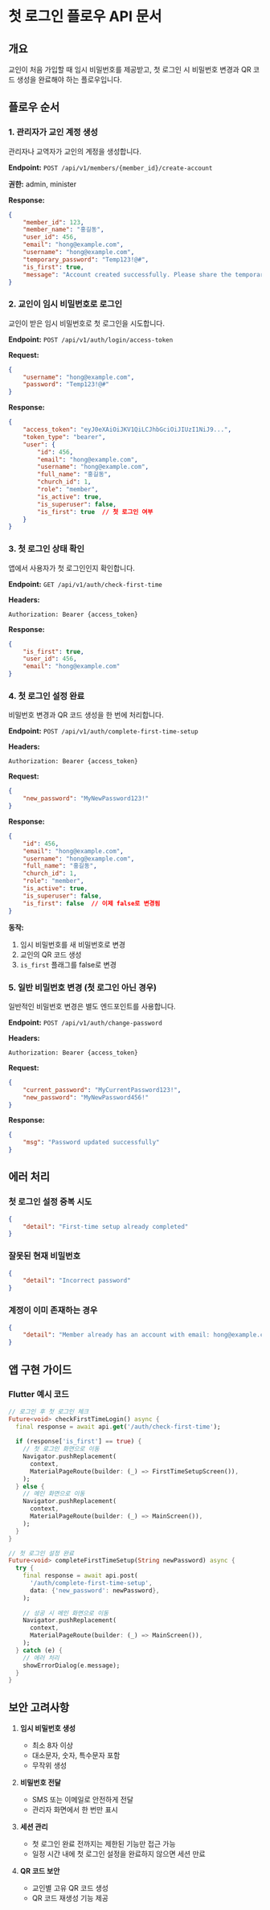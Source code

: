 # 첫 로그인 플로우 API 문서

## 개요
교인이 처음 가입할 때 임시 비밀번호를 제공받고, 첫 로그인 시 비밀번호 변경과 QR 코드 생성을 완료해야 하는 플로우입니다.

## 플로우 순서

### 1. 관리자가 교인 계정 생성
관리자나 교역자가 교인의 계정을 생성합니다.

**Endpoint:** `POST /api/v1/members/{member_id}/create-account`

**권한:** admin, minister

**Response:**
```json
{
    "member_id": 123,
    "member_name": "홍길동",
    "user_id": 456,
    "email": "hong@example.com",
    "username": "hong@example.com",
    "temporary_password": "Temp123!@#",
    "is_first": true,
    "message": "Account created successfully. Please share the temporary password with the member."
}
```

### 2. 교인이 임시 비밀번호로 로그인
교인이 받은 임시 비밀번호로 첫 로그인을 시도합니다.

**Endpoint:** `POST /api/v1/auth/login/access-token`

**Request:**
```json
{
    "username": "hong@example.com",
    "password": "Temp123!@#"
}
```

**Response:**
```json
{
    "access_token": "eyJ0eXAiOiJKV1QiLCJhbGciOiJIUzI1NiJ9...",
    "token_type": "bearer",
    "user": {
        "id": 456,
        "email": "hong@example.com",
        "username": "hong@example.com",
        "full_name": "홍길동",
        "church_id": 1,
        "role": "member",
        "is_active": true,
        "is_superuser": false,
        "is_first": true  // 첫 로그인 여부
    }
}
```

### 3. 첫 로그인 상태 확인
앱에서 사용자가 첫 로그인인지 확인합니다.

**Endpoint:** `GET /api/v1/auth/check-first-time`

**Headers:**
```
Authorization: Bearer {access_token}
```

**Response:**
```json
{
    "is_first": true,
    "user_id": 456,
    "email": "hong@example.com"
}
```

### 4. 첫 로그인 설정 완료
비밀번호 변경과 QR 코드 생성을 한 번에 처리합니다.

**Endpoint:** `POST /api/v1/auth/complete-first-time-setup`

**Headers:**
```
Authorization: Bearer {access_token}
```

**Request:**
```json
{
    "new_password": "MyNewPassword123!"
}
```

**Response:**
```json
{
    "id": 456,
    "email": "hong@example.com",
    "username": "hong@example.com",
    "full_name": "홍길동",
    "church_id": 1,
    "role": "member",
    "is_active": true,
    "is_superuser": false,
    "is_first": false  // 이제 false로 변경됨
}
```

**동작:**
1. 임시 비밀번호를 새 비밀번호로 변경
2. 교인의 QR 코드 생성
3. `is_first` 플래그를 false로 변경

### 5. 일반 비밀번호 변경 (첫 로그인 아닌 경우)
일반적인 비밀번호 변경은 별도 엔드포인트를 사용합니다.

**Endpoint:** `POST /api/v1/auth/change-password`

**Headers:**
```
Authorization: Bearer {access_token}
```

**Request:**
```json
{
    "current_password": "MyCurrentPassword123!",
    "new_password": "MyNewPassword456!"
}
```

**Response:**
```json
{
    "msg": "Password updated successfully"
}
```

## 에러 처리

### 첫 로그인 설정 중복 시도
```json
{
    "detail": "First-time setup already completed"
}
```

### 잘못된 현재 비밀번호
```json
{
    "detail": "Incorrect password"
}
```

### 계정이 이미 존재하는 경우
```json
{
    "detail": "Member already has an account with email: hong@example.com"
}
```

## 앱 구현 가이드

### Flutter 예시 코드

```dart
// 로그인 후 첫 로그인 체크
Future<void> checkFirstTimeLogin() async {
  final response = await api.get('/auth/check-first-time');
  
  if (response['is_first'] == true) {
    // 첫 로그인 화면으로 이동
    Navigator.pushReplacement(
      context,
      MaterialPageRoute(builder: (_) => FirstTimeSetupScreen()),
    );
  } else {
    // 메인 화면으로 이동
    Navigator.pushReplacement(
      context,
      MaterialPageRoute(builder: (_) => MainScreen()),
    );
  }
}

// 첫 로그인 설정 완료
Future<void> completeFirstTimeSetup(String newPassword) async {
  try {
    final response = await api.post(
      '/auth/complete-first-time-setup',
      data: {'new_password': newPassword},
    );
    
    // 성공 시 메인 화면으로 이동
    Navigator.pushReplacement(
      context,
      MaterialPageRoute(builder: (_) => MainScreen()),
    );
  } catch (e) {
    // 에러 처리
    showErrorDialog(e.message);
  }
}
```

## 보안 고려사항

1. **임시 비밀번호 생성**
   - 최소 8자 이상
   - 대소문자, 숫자, 특수문자 포함
   - 무작위 생성

2. **비밀번호 전달**
   - SMS 또는 이메일로 안전하게 전달
   - 관리자 화면에서 한 번만 표시

3. **세션 관리**
   - 첫 로그인 완료 전까지는 제한된 기능만 접근 가능
   - 일정 시간 내에 첫 로그인 설정을 완료하지 않으면 세션 만료

4. **QR 코드 보안**
   - 교인별 고유 QR 코드 생성
   - QR 코드 재생성 기능 제공